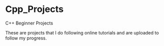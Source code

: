 # Cpp_Projects
C++ Beginner Projects

These are projects that I do following online tutorials and are uploaded to follow my progress.